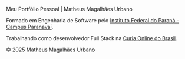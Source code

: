 Meu Portfólio Pessoal | Matheus Magalhães Urbano

Formado em Engenharia de Software
pelo [Instituto Federal do Paraná - Campus Paranavaí](https://paranavai.ifpr.edu.br/).

Trabalhando como desenvolvedor Full Stack na [Curia Online do Brasil](https://curiaonlinedobrasil.com.br).

<!-- <a href="https://magalhaesmth.github.io/meu-portfolio/" target="_blank">Acesse este Portfólio clicando aqui.</a> -->

© 2025 Matheus Magalhães Urbano